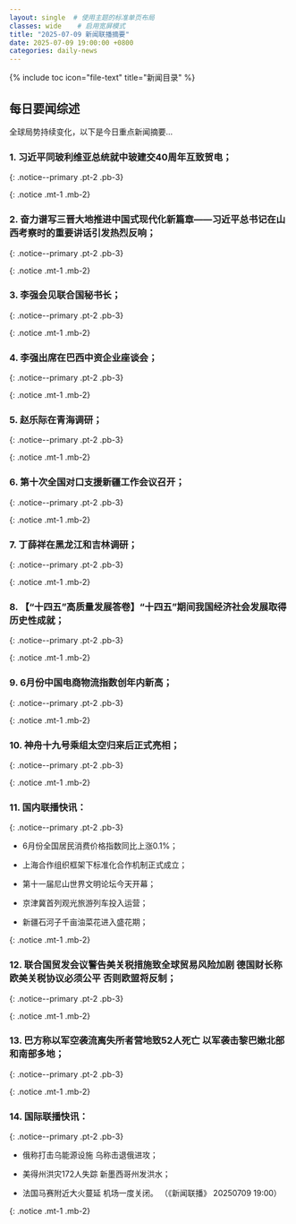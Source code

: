 ```yaml
---
layout: single  # 使用主题的标准单页布局
classes: wide    # 启用宽屏模式
title: "2025-07-09 新闻联播摘要"
date: 2025-07-09 19:00:00 +0800
categories: daily-news
---
```


{% include toc icon="file-text" title="新闻目录" %}
   
## 每日要闻综述

全球局势持续变化，以下是今日重点新闻摘要...

### 1. 习近平同玻利维亚总统就中玻建交40周年互致贺电； 

{: .notice--primary .pt-2 .pb-3}

{: .notice .mt-1 .mb-2}

### 2. 奋力谱写三晋大地推进中国式现代化新篇章——习近平总书记在山西考察时的重要讲话引发热烈反响； 

{: .notice--primary .pt-2 .pb-3}

{: .notice .mt-1 .mb-2}

### 3. 李强会见联合国秘书长； 

{: .notice--primary .pt-2 .pb-3}

{: .notice .mt-1 .mb-2}

### 4. 李强出席在巴西中资企业座谈会； 

{: .notice--primary .pt-2 .pb-3}

{: .notice .mt-1 .mb-2}

### 5. 赵乐际在青海调研； 

{: .notice--primary .pt-2 .pb-3}

{: .notice .mt-1 .mb-2}

### 6. 第十次全国对口支援新疆工作会议召开； 

{: .notice--primary .pt-2 .pb-3}

{: .notice .mt-1 .mb-2}

### 7. 丁薛祥在黑龙江和吉林调研； 

{: .notice--primary .pt-2 .pb-3}

{: .notice .mt-1 .mb-2}

### 8. 【“十四五”高质量发展答卷】“十四五”期间我国经济社会发展取得历史性成就； 

{: .notice--primary .pt-2 .pb-3}

{: .notice .mt-1 .mb-2}

### 9. 6月份中国电商物流指数创年内新高； 

{: .notice--primary .pt-2 .pb-3}

{: .notice .mt-1 .mb-2}

### 10. 神舟十九号乘组太空归来后正式亮相； 

{: .notice--primary .pt-2 .pb-3}

{: .notice .mt-1 .mb-2}

### 11. 国内联播快讯： 

{: .notice--primary .pt-2 .pb-3}

- 6月份全国居民消费价格指数同比上涨0.1%；

- 上海合作组织框架下标准化合作机制正式成立；

- 第十一届尼山世界文明论坛今天开幕；

- 京津冀首列观光旅游列车投入运营；

- 新疆石河子千亩油菜花进入盛花期；

{: .notice .mt-1 .mb-2}

### 12. 联合国贸发会议警告美关税措施致全球贸易风险加剧 德国财长称欧美关税协议必须公平 否则欧盟将反制； 

{: .notice--primary .pt-2 .pb-3}

{: .notice .mt-1 .mb-2}

### 13. 巴方称以军空袭流离失所者营地致52人死亡 以军袭击黎巴嫩北部和南部多地； 

{: .notice--primary .pt-2 .pb-3}

{: .notice .mt-1 .mb-2}

### 14. 国际联播快讯： 

{: .notice--primary .pt-2 .pb-3}

- 俄称打击乌能源设施 乌称击退俄进攻；

- 美得州洪灾172人失踪 新墨西哥州发洪水；

- 法国马赛附近大火蔓延 机场一度关闭。 （《新闻联播》 20250709 19:00）

{: .notice .mt-1 .mb-2}